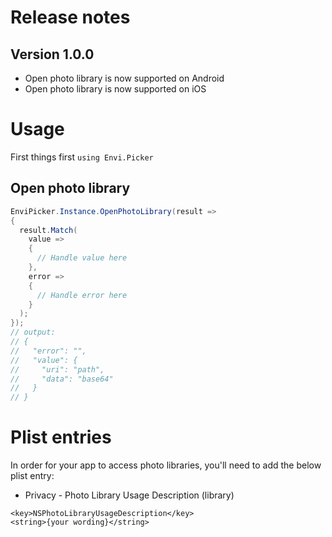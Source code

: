 # Release notes

## Version 1.0.0
  - Open photo library is now supported on Android
  - Open photo library is now supported on iOS

# Usage

First things first `using Envi.Picker`

## Open photo library

```C#
EnviPicker.Instance.OpenPhotoLibrary(result =>
{
  result.Match(
    value =>
    {
      // Handle value here
    },
    error =>
    {
      // Handle error here
    }
  );
});
// output:
// {
//   "error": "",
//   "value": {
//     "uri": "path",
//     "data": "base64"
//   }
// }
```
# Plist entries
In order for your app to access photo libraries, you'll need to add the below plist entry:

- Privacy - Photo Library Usage Description (library)
```Text
<key>NSPhotoLibraryUsageDescription</key>
<string>{your wording}</string>
```
